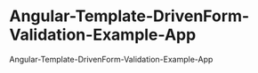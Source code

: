 # Angular-Template-DrivenForm-Validation-Example-App
 Angular-Template-DrivenForm-Validation-Example-App
